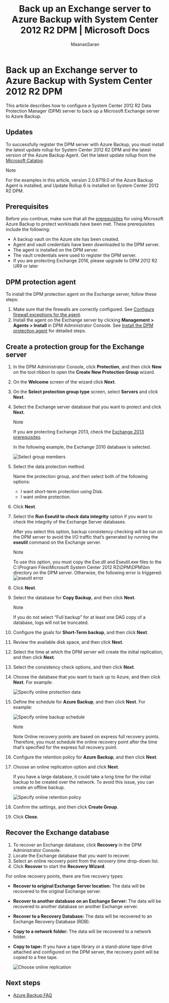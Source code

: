 ﻿---
title: Back up an Exchange server to Azure Backup with System Center 2012 R2 DPM | Microsoft Docs
description: Learn how to back up an Exchange server to Azure Backup using System Center 2012 R2 DPM
services: backup
documentationcenter: ''
author: MaanasSaran
manager: NKolli1
editor: ''

ms.assetid: 13f32256-888e-416e-a78b-40c2a26a5939
ms.service: backup
ms.workload: storage-backup-recovery
ms.tgt_pltfrm: na
ms.devlang: na
ms.topic: article
ms.date: 11/28/2016
ms.author: anuragm;jimpark;delhan;trinadhk;markgal

---
# Back up an Exchange server to Azure Backup with System Center 2012 R2 DPM
This article describes how to configure a System Center 2012 R2 Data Protection Manager (DPM) server to back up a Microsoft Exchange server to  Azure Backup.  

## Updates
To successfully register the DPM server with Azure Backup, you must install the latest update rollup for System Center 2012 R2 DPM and the latest version of the Azure Backup Agent. Get the latest update rollup from the [Microsoft Catalog](http://catalog.update.microsoft.com/v7/site/Search.aspx?q=System%20Center%202012%20R2%20Data%20protection%20manager).

> [!NOTE]
> For the examples in this article, version 2.0.8719.0 of the Azure Backup Agent is installed, and Update Rollup 6 is installed on System Center 2012 R2 DPM.
> 
> 

## Prerequisites
Before you continue, make sure that all the [prerequisites](backup-azure-dpm-introduction.md#prerequisites) for using Microsoft Azure Backup to protect workloads have been met. These prerequisites include the following:

* A backup vault on the Azure site has been created.
* Agent and vault credentials have been downloaded to the DPM server.
* The agent is installed on the DPM server.
* The vault credentials were used to register the DPM server.
* If you are protecting Exchange 2016, please upgrade to DPM 2012 R2 UR9 or later

## DPM protection agent
To install the DPM protection agent on the Exchange server, follow these steps:

1. Make sure that the firewalls are correctly configured. See [Configure firewall exceptions for the agent](https://technet.microsoft.com/library/Hh758204.aspx).
2. Install the agent on the Exchange server by clicking **Management > Agents > Install** in DPM Administrator Console. See [Install the DPM protection agent](https://technet.microsoft.com/library/hh758186.aspx?f=255&MSPPError=-2147217396) for detailed steps.

## Create a protection group for the Exchange server
1. In the DPM Administrator Console, click **Protection**, and then click **New** on the tool ribbon to open the **Create New Protection Group** wizard.
2. On the **Welcome** screen of the wizard click **Next**.
3. On the **Select protection group type** screen, select **Servers** and click **Next**.
4. Select the Exchange server database that you want to protect and click **Next**.
   
   > [!NOTE]
   > If you are protecting Exchange 2013, check the [Exchange 2013 prerequisites](https://technet.microsoft.com/library/dn751029.aspx).
   > 
   > 
   
    In the following example, the Exchange 2010 database is selected.
   
    ![Select group members](./media/backup-azure-backup-exchange-server/select-group-members.png)
5. Select the data protection method.
   
    Name the protection group, and then select both of the following options:
   
   * I want short-term protection using Disk.
   * I want online protection.
6. Click **Next**.
7. Select the **Run Eseutil to check data integrity** option if you want to check the integrity of the Exchange Server databases.
   
    After you select this option, backup consistency checking will be run on the DPM server to avoid the I/O traffic that’s generated by running the **eseutil** command on the Exchange server.
   
   > [!NOTE]
   > To use this option, you must copy the Ese.dll and Eseutil.exe files to the C:\Program Files\Microsoft System Center 2012 R2\DPM\DPM\bin directory on the DPM server. Otherwise, the following error is triggered:  
   > ![eseutil error](./media/backup-azure-backup-exchange-server/eseutil-error.png)
   > 
   > 
8. Click **Next**.
9. Select the database for **Copy Backup**, and then click **Next**.
   
   > [!NOTE]
   > If you do not select “Full backup” for at least one DAG copy of a database, logs will not be truncated.
   > 
   > 
10. Configure the goals for **Short-Term backup**, and then click **Next**.
11. Review the available disk space, and then click **Next**.
12. Select the time at which the DPM server will create the initial replication, and then click **Next**.
13. Select the consistency check options, and then click **Next**.
14. Choose the database that you want to back up to Azure, and then click **Next**. For example:
    
    ![Specify online protection data](./media/backup-azure-backup-exchange-server/specify-online-protection-data.png)
15. Define the schedule for **Azure Backup**, and then click **Next**. For example:
    
    ![Specify online backup schedule](./media/backup-azure-backup-exchange-server/specify-online-backup-schedule.png)
    
    > [!NOTE]
    > Note Online recovery points are based on express full recovery points. Therefore, you must schedule the online recovery point after the time that’s specified for the express full recovery point.
    > 
    > 
16. Configure the retention policy for **Azure Backup**, and then click **Next**.
17. Choose an online replication option and click **Next**.
    
    If you have a large database, it could take a long time for the initial backup to be created over the network. To avoid this issue, you can create an offline backup.  
    
    ![Specify online retention policy](./media/backup-azure-backup-exchange-server/specify-online-retention-policy.png)
18. Confirm the settings, and then click **Create Group**.
19. Click **Close**.

## Recover the Exchange database
1. To recover an Exchange database, click **Recovery** in the DPM Administrator Console.
2. Locate the Exchange database that you want to recover.
3. Select an online recovery point from the *recovery time* drop-down list.
4. Click **Recover** to start the **Recovery Wizard**.

For online recovery points, there are five recovery types:

* **Recover to original Exchange Server location:** The data will be recovered to the original Exchange server.
* **Recover to another database on an Exchange Server:** The data will be recovered to another database on another Exchange server.
* **Recover to a Recovery Database:** The data will be recovered to an Exchange Recovery Database (RDB).
* **Copy to a network folder:** The data will be recovered to a network folder.
* **Copy to tape:** If you have a tape library or a stand-alone tape drive attached and configured on the DPM server, the recovery point will be copied to a free tape.
  
    ![Choose online replication](./media/backup-azure-backup-exchange-server/choose-online-replication.png)

## Next steps
* [Azure Backup FAQ](backup-azure-backup-faq.md)

